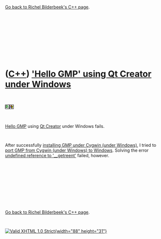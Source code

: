 

[Go back to Richel Bilderbeek's C++ page](Cpp.htm).

 

 

 

 

 

([C++](Cpp.htm)) ['Hello GMP' using Qt Creator under Windows](CppHelloGmpQtCreatorWindows.htm)
==============================================================================================

 

![Qt Creator](PicQtCreator.png)![Windows](PicWindows.png)

 

[Hello GMP](CppHelloGmp.htm) using [Qt Creator](CppQtCreator.htm) under
Windows fails.

 

After successfully [installing GMP under Cygwin (under
Windows)](CppGmpInstallCygwin.htm), I tried to [port GMP from Cygwin
(under Windows) to Windows](CppGmpPortCygwinToWindows.htm). Solving the
error [undefined reference to
'\_\_getreent'](CppLinkErrorUndefinedReferenceTo__getreent.htm) failed,
however.

 

 

 

 

 

[Go back to Richel Bilderbeek's C++ page](Cpp.htm).



 

[![Valid XHTML 1.0 Strict](valid-xhtml10.png){width="88"
height="31"}](http://validator.w3.org/check?uri=referer)
